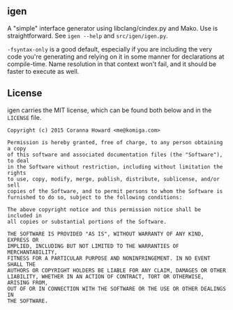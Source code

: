 
## igen

A "simple" interface generator using libclang/cindex.py and Mako. Use is
straightforward. See `igen --help` and `src/igen/igen.py`.

`-fsyntax-only` is a good default, especially if you are including the very
code you're generating and relying on it in some manner for declarations at
compile-time. Name resolution in that context won't fail, and it should be
faster to execute as well.

## License

igen carries the MIT license, which can be found both below and in the
`LICENSE` file.

```
Copyright (c) 2015 Coranna Howard <me@komiga.com>

Permission is hereby granted, free of charge, to any person obtaining a copy
of this software and associated documentation files (the "Software"), to deal
in the Software without restriction, including without limitation the rights
to use, copy, modify, merge, publish, distribute, sublicense, and/or sell
copies of the Software, and to permit persons to whom the Software is
furnished to do so, subject to the following conditions:

The above copyright notice and this permission notice shall be included in
all copies or substantial portions of the Software.

THE SOFTWARE IS PROVIDED "AS IS", WITHOUT WARRANTY OF ANY KIND, EXPRESS OR
IMPLIED, INCLUDING BUT NOT LIMITED TO THE WARRANTIES OF MERCHANTABILITY,
FITNESS FOR A PARTICULAR PURPOSE AND NONINFRINGEMENT. IN NO EVENT SHALL THE
AUTHORS OR COPYRIGHT HOLDERS BE LIABLE FOR ANY CLAIM, DAMAGES OR OTHER
LIABILITY, WHETHER IN AN ACTION OF CONTRACT, TORT OR OTHERWISE, ARISING FROM,
OUT OF OR IN CONNECTION WITH THE SOFTWARE OR THE USE OR OTHER DEALINGS IN
THE SOFTWARE.
```
